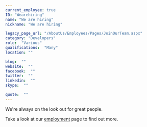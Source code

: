 ```yaml
---
current_employee: true
ID: "Wearehiring"
name: "We are hiring"
nickname: "We are hiring"

legacy_page_url: "/AboutUs/Employees/Pages/JoinOurTeam.aspx"
category: "Developers"
role:  "Various"
qualifications:  "Many"
location: ""

blog:  ""
website:  ""
facebook:  ""
twitter:  ""
linkedin:  ""
skype:  ""

quote:  ""
---
```


We're always on the look out for great people.

Take a look at our [employment](http://www.ssw.com.au/ssw/Employment/Employment.aspx) page to find out more.